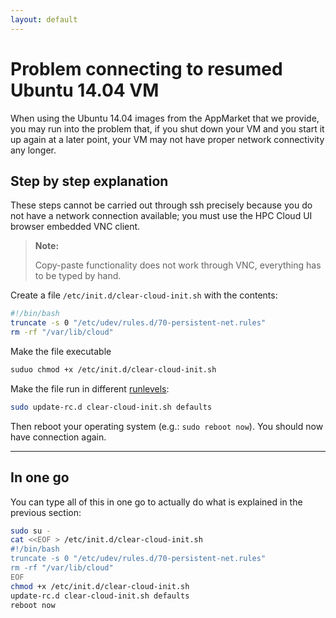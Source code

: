 ```yaml
---
layout: default
---
```


# Problem connecting to resumed Ubuntu 14.04 VM

When using the Ubuntu 14.04 images from the AppMarket that we provide, you may run into the problem that, if you shut down your VM and you start it up again at a later point, your VM may not have proper network connectivity any longer. 


## Step by step explanation

These steps cannot be carried out through ssh precisely because you do not have a network connection available; you must use the HPC Cloud UI browser embedded VNC client. 

> **Note:**
>
> Copy-paste functionality does not work through VNC, everything has to be typed by hand.

Create a file `/etc/init.d/clear-cloud-init.sh` with the contents:

```bash
#!/bin/bash
truncate -s 0 "/etc/udev/rules.d/70-persistent-net.rules"
rm -rf "/var/lib/cloud"
```

Make the file executable

```bash
suduo chmod +x /etc/init.d/clear-cloud-init.sh
```
Make the file run in different [runlevels](https://en.wikipedia.org/wiki/Runlevels):

```bash
sudo update-rc.d clear-cloud-init.sh defaults
```

Then reboot your operating system (e.g.: `sudo reboot now`). You should now have connection again.

---

## In one go

You can type all of this in one go to actually do what is explained in the previous section:

```bash
sudo su -
cat <<EOF > /etc/init.d/clear-cloud-init.sh
#!/bin/bash
truncate -s 0 "/etc/udev/rules.d/70-persistent-net.rules"
rm -rf "/var/lib/cloud"
EOF
chmod +x /etc/init.d/clear-cloud-init.sh
update-rc.d clear-cloud-init.sh defaults
reboot now
```
